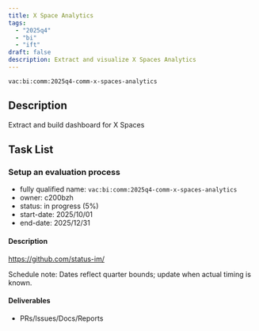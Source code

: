 ```yaml
---
title: X Space Analytics
tags:
  - "2025q4"
  - "bi"
  - "ift"
draft: false
description: Extract and visualize X Spaces Analytics
---
```


`vac:bi:comm:2025q4-comm-x-spaces-analytics`

## Description

Extract and build dashboard for X Spaces

## Task List

### Setup an evaluation process

* fully qualified name: `vac:bi:comm:2025q4-comm-x-spaces-analytics`
* owner: c200bzh
* status: in progress (5%)
* start-date: 2025/10/01
* end-date: 2025/12/31

#### Description

https://github.com/status-im/

Schedule note: Dates reflect quarter bounds; update when actual timing is known.
#### Deliverables
- PRs/Issues/Docs/Reports
